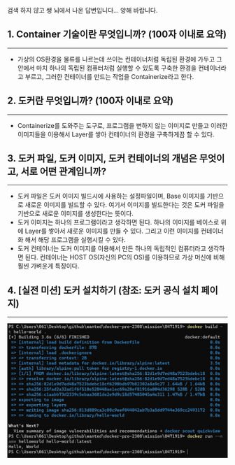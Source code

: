 검색 하지 않고 쌩 뇌에서 나온 답변입니다... 양해 바랍니다.

## 1. Container 기술이란 무엇입니까? (100자 이내로 요약)

---

- 가상의 OS환경을 물류를 나르는데 쓰이는 컨테이너처럼 독립된 환경에 가두고 그 안에서 마치 하나의 독립된 컴퓨터처럼 실행할 수 있도록 구축한 환경을 컨테이너라고 부르고, 그러한 컨테이너를 만드는 작업을 Containerize라고 한다.

## 2. 도커란 무엇입니까? (100자 이내로 요약)

---

- Containerize를 도와주는 도구로, 프로그램을 변하지 않는 이미지로 만들고 이러한 이미지들을 이용해서 Layer를 쌓아 컨테이너의 환경을 구축하게끔 할 수 있다.

## 3. 도커 파일, 도커 이미지, 도커 컨테이너의 개념은 무엇이고, 서로 어떤 관계입니까?

---

- 도커 파일은 도커 이미지 빌드시에 사용하는 설정파일이며, Base 이미지를 기반으로 새로운 이미지를 빌드할 수 있다. 여기서 이미지를 빌드한다는 것은 도커 파일을 기반으로 새로운 이미지를 생성한다는 뜻이다.
- 도커 이미지는 하나의 프로그램이라고 생각하면 된다. 하나의 이미지를 베이스로 위에 Layer를 쌓아서 새로운 이미지를 만들 수 있다. 그리고 이런 이미지를 컨테이너화 해서 해당 프로그램을 실행시킬 수 있다.
- 도커 컨테이너는 도커 이미지를 이용해서 만든 하나의 독립적인 컴퓨터라고 생각하면 된다. 컨테이너는 HOST OS(자신의 PC의 OS)를 이용하므로 가상 머신에 비해 훨씬 가벼운게 특징이다.

## 4. [실전 미션] 도커 설치하기 (참조: 도커 공식 설치 페이지)

---

![alt text](docker_result.png)
